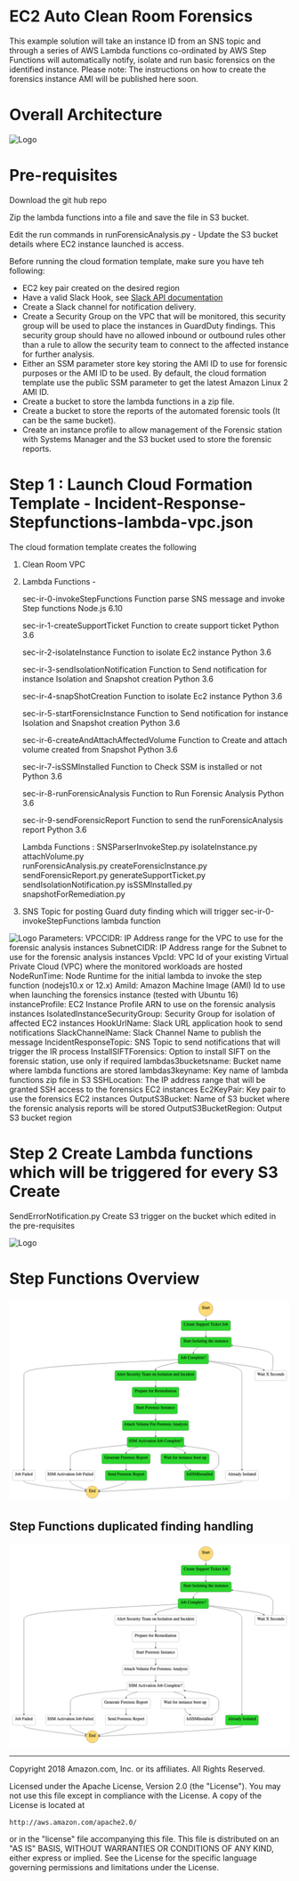 # EC2 Auto Clean Room Forensics

This example solution will take an instance ID from an SNS topic and through a series of AWS Lambda functions co-ordinated by AWS Step Functions will automatically notify, isolate and run basic forensics on the identified instance.
Please note: The instructions on how to create the forensics instance AMI will be published here soon.

# Overall Architecture 
![Logo](Clean-Room-Forensic-Architecture.png)

# Pre-requisites

Download the git hub repo

Zip the lambda functions into a file and save the file in S3 bucket.

Edit the run commands in runForensicAnalysis.py - Update the S3 bucket details where EC2 instance launched is access.

Before running the cloud formation template, make sure you have teh following:
- EC2 key pair created on the desired region
- Have a valid Slack Hook, see [Slack API documentation](https://api.slack.com/messaging/webhooks#enable_webhooks)
- Create a Slack channel for notification delivery.
- Create a Security Group on the VPC that will be monitored, this security group will be used to place the instances
  in GuardDuty findings. This security group should have no allowed inbound or outbound rules other than a rule to allow
  the security team to connect to the affected instance for further analysis. 
- Either an SSM parameter store key storing the AMI ID to use for forensic purposes or the AMI ID to be used. By default,
  the cloud formation template use the public SSM parameter to get the latest Amazon Linux 2 AMI ID.
- Create a bucket to store the lambda functions in a zip file.
- Create a bucket to store the reports of the automated forensic tools (It can be the same bucket).
- Create an instance profile to allow management of the Forensic station with Systems Manager and the S3 bucket used to
  store the forensic reports.

# Step 1 : Launch Cloud Formation Template - Incident-Response-Stepfunctions-lambda-vpc.json

The cloud formation template creates the following
1. Clean Room VPC
2. Lambda Functions - 

    sec-ir-0-invokeStepFunctions	Function parse SNS message and invoke Step functions	Node.js 6.10
    
    sec-ir-1-createSupportTicket	Function to create support ticket	Python 3.6

    sec-ir-2-isolateInstance	Function to isolate Ec2 instance	Python 3.6

    sec-ir-3-sendIsolationNotification	Function to Send notification for instance Isolation and Snapshot creation	Python 3.6

    sec-ir-4-snapShotCreation	Function to isolate Ec2 instance	Python 3.6

    sec-ir-5-startForensicInstance	Function to Send notification for instance Isolation and Snapshot creation	Python 3.6

    sec-ir-6-createAndAttachAffectedVolume	Function to Create and attach volume created from Snapshot	Python 3.6

    sec-ir-7-isSSMInstalled	Function to Check SSM is installed or not	Python 3.6

    sec-ir-8-runForensicAnalysis	Function to Run Forensic Analysis	Python 3.6
    
    sec-ir-9-sendForensicReport     Function to send the runForensicAnalysis report     Python 3.6
    
    Lambda Functions :
    SNSParserInvokeStep.py
    isolateInstance.py
    attachVolume.py			
    runForensicAnalysis.py
    createForensicInstance.py	
    sendForensicReport.py
    generateSupportTicket.py	
    sendIsolationNotification.py
    isSSMInstalled.py		
    snapshotForRemediation.py
    
 3. SNS Topic for posting Guard duty finding which will trigger sec-ir-0-invokeStepFunctions lambda function

![Logo](CFN-Input.png)
Parameters:
VPCCIDR: IP Address range for the VPC to use for the forensic analysis instances
SubnetCIDR: IP Address range for the Subnet to use for the forensic analysis instances
VpcId: VPC Id of your existing Virtual Private Cloud (VPC) where the monitored workloads are hosted
NodeRunTime: Node Runtime for the initial lambda to invoke the step function (nodejs10.x or 12.x)
AmiId: Amazon Machine Image (AMI) Id to use when launching the forensics instance (tested with Ubuntu 16)
instanceProfile: EC2 Instance Profile ARN to use on the forensic analysis instances
IsolatedInstanceSecurityGroup: Security Group for isolation of affected EC2 instances
HookUrlName: Slack URL application hook to send notifications
SlackChannelName: Slack Channel Name to publish the message
IncidentResponseTopic: SNS Topic to send notifications that will trigger the IR process
InstallSIFTForensics: Option to install SIFT on the forensic station, use only if required
lambdas3bucketsname: Bucket name where lambda functions are stored
lambdas3keyname: Key name of lambda functions zip file in S3
SSHLocation: The IP address range that will be granted SSH access to the forensics EC2 instances
Ec2KeyPair: Key pair to use the forensics EC2 instances
OutputS3Bucket: Name of S3 bucket where the forensic analysis reports will be stored
OutputS3BucketRegion: Output S3 bucket region

# Step 2 Create Lambda functions which will be triggered for every S3 Create

SendErrorNotification.py
Create S3 trigger on the bucket which edited in the pre-requisites

![Logo](s3trigger-lambda.png)


# Step Functions Overview

![Logo](IncidentResponse-Flow-Step-Functions.png)

## Step Functions duplicated finding handling

![Logo](IncidentResponse-Flow-Step-Functions-DuplicateAlert.png)
***

Copyright 2018 Amazon.com, Inc. or its affiliates. All Rights Reserved.

Licensed under the Apache License, Version 2.0 (the "License"). You may not use this file except in compliance with the 
License. A copy of the License is located at

    http://aws.amazon.com/apache2.0/

or in the "license" file accompanying this file. This file is distributed on an "AS IS" BASIS, WITHOUT WARRANTIES OR 
CONDITIONS OF ANY KIND, either express or implied. See the License for the specific language governing permissions and 
limitations under the License.
